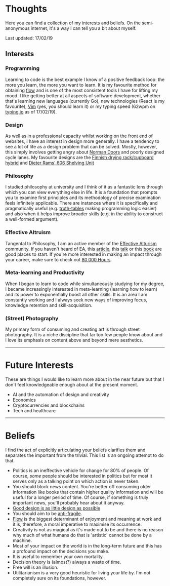 # Thoughts

Here you can find a collection of my interests and beliefs. On the semi-anonymous internet, it's a way I can tell you a bit about myself.

Last updated: 17/02/19

## Interests

### Programming
Learning to code is the best example I know of a positive feedback loop: the more you learn, the more you want to learn. It is my favourite method for obtaining [flow](https://en.wikipedia.org/wiki/Mihaly_Csikszentmihalyi#Flow) and is one of the most consistent tools I have for lifting my mood. I like getting better at all aspects of software development, whether that's learning new languages (currently Go), new technologies (React is my favourite), [Vim](https://vim.org) (yes, you should learn it) or my typing speed (62wpm on [typing.io](https://typing.io) as of 17/02/19).

### Design
As well as in a professional capacity whilst working on the front end of websites, I have an interest in design more generally. I have a tendency to see a lot of life as a design problem that can be solved. Mostly, however, this simply involves getting angry about [Norman Doors](https://www.youtube.com/watch?v=yY96hTb8WgI) and poorly designed cycle lanes. My favourite designs are the [Finnish drying rack/cupboard hybrid](https://99percentinvisible.org/article/finnish-dishes-simple-nordic-design-beats-dishwashers-drying-racks/) and [Dieter Rams' 606 Shelving Unit](https://www.vitsoe.com/gb/606)

### Philosophy
I studied philosophy at university and I think of it as a fantastic lens through which you can view everything else in life. It is a foundation that prompts you to examine first principles and its methodology of precise examination feels infinitely applicable. There are instances where it is specifically and pragmatically useful (e.g. [truth-tables](https://en.wikipedia.org/wiki/Truth_table) making programming logic easier) and also when it helps improve broader skills (e.g. in the ability to construct a well-formed argument).

### Effective Altruism
Tangental to Philosophy, I am an active member of the [Effective Alturism](https://effectivealtruism.org) community. If you haven't heard of EA, this [article](https://www.effectivealtruism.org/articles/introduction-to-effective-altruism/), this [talk](https://www.ted.com/talks/will_macaskill_how_can_we_do_the_most_good_for_the_world?language=en) or this [book](https://www.amazon.co.uk/Doing-Good-Better-Effective-Difference/dp/1592409105) are good places to start. If you're more interested in making an impact through your career, make sure to check out [80,000 Hours](https://80000hours.org/).

### Meta-learning and Productivity
When I began to learn to code while simultaneously studying for my degree, I became increasingly interested in meta-learning (learning how to learn) and its power to exponentially boost all other skills. It is an area I am constantly working and I always seek new ways of improving focus, knowledge retention and skill-acquisition.

### (Street) Photography
My primary form of consuming and creating art is through street photography. It is a niche discipline that far too few people know about and I love its emphasis on content above and beyond mere aesthetics.

----

# Future Interests

These are things I would like to learn more about in the near future but that I don't feel knowledgeable enough about at the present moment.

- AI and the automation of design and creativity
- Economics
- Cryptocurrencies and blockchains
- Tech and healthcare

----

# Beliefs

I find the act of explicitly articulating your beliefs clarifies them and separates the important from the trivial. This list is an ongoing attempt to do that.

- Politics is an ineffective vehicle for change for 80% of people. Of course, *some* people should be interested in politics but for most it serves only as a talking point on which action is never taken.
- You should block news content. You're better off consuming older information like books that contain higher quality information and will be useful for a longer period of time. Of course, if something is truly important news, you'll probably hear about it anyway.
- [Good design is as little design as possible](https://www.vitsoe.com/gb/about/good-design)
- You should aim to be [anti-fragile](https://www.amazon.co.uk/Antifragile-Things-that-Gain-Disorder/dp/0141038225).
- [Flow](https://en.wikipedia.org/wiki/Mihaly_Csikszentmihalyi#Flow) is the biggest determinant of enjoyment and meaning at work and it is, therefore, a moral imperative to maximise its occurrence.
- Creativity is not as magical as it's made out to be and there is no reason why much of what humans do that is 'artistic' cannot be done by a machine.
- Most of your impact on the world is in the long-term future and this has a profound impact on the decisions you make.
- It is useful to remember your own mortality.
- Decision theory is (almost?) always a waste of time.
- Free will is an illusion.
- Utilitarianism is a very good heuristic for living your life by. I'm not completely sure on its foundations, however.
